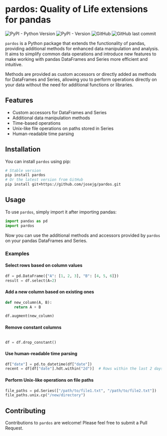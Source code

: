 # pardos: Quality of Life extensions for pandas

![PyPI - Python Version](https://img.shields.io/pypi/pyversions/pardos)
![PyPI - Version](https://img.shields.io/pypi/v/pardos)
![GitHub](https://img.shields.io/github/license/josejg/pardos)
![GitHub last commit](https://img.shields.io/github/last-commit/josejg/pardos)

`pardos` is a Python package that extends the functionality of pandas, providing additional methods for enhanced data manipulation and analysis. It aims to simplify common data operations and introduce new features to make working with pandas DataFrames and Series more efficient and intuitive.

Methods are provided as custom accessors or directly added as methods for DataFrames and Series, allowing you to perform operations directly on your data without the need for additional functions or libraries. 

## Features

- Custom accessors for DataFrames and Series
- Additional data manipulation methods
- Time-based operations
- Unix-like file operations on paths stored in Series
- Human-readable time parsing

## Installation

You can install `pardos` using pip:

```bash
# Stable version
pip install pardos
# Or the latest version from GitHub
pip install git+https://github.com/josejg/pardos.git

```

## Usage

To use `pardos`, simply import it after importing pandas:

```python
import pandas as pd
import pardos
```

Now you can use the additional methods and accessors provided by `pardos` on your pandas DataFrames and Series.

### Examples

#### Select rows based on column values

```python
df = pd.DataFrame({"A": [1, 2, 3], "B": [4, 5, 6]})
result = df.select(A=2)
```

#### Add a new column based on existing ones

```python
def new_column(A, B):
    return A + B

df.augment(new_column)
```

#### Remove constant columns
```python

df = df.drop_constant()
```


#### Use human-readable time parsing

```python
df["date"] = pd.to_datetime(df["date"])
recent = df[df["date"].hdt.within("2d")]  # Rows within the last 2 days
```

#### Perform Unix-like operations on file paths

```python
file_paths = pd.Series(["/path/to/file1.txt", "/path/to/file2.txt"])
file_paths.unix.cp("/new/directory")
```

## Contributing

Contributions to `pardos` are welcome! Please feel free to submit a Pull Request.
